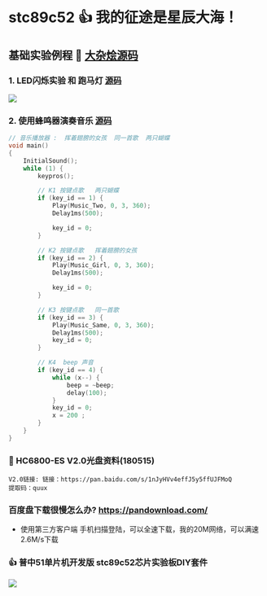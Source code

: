 # stc89c52  :+1: 我的征途是星辰大海！

## 基础实验例程 :gift: [大杂烩源码](https://github.com/hongwenjun/stc89c52/tree/master/src)

### 1. LED闪烁实验 和 跑马灯 [源码](https://github.com/hongwenjun/stc89c52/tree/master/1-led)

![](https://raw.githubusercontent.com/hongwenjun/stc89c52/master/img/1-led.webp)

### 2. 使用蜂鸣器演奏音乐 [源码](https://github.com/hongwenjun/stc89c52/tree/master/2-beep_music)
```c
// 音乐播放器 :  挥着翅膀的女孩  同一首歌  两只蝴蝶
void main()
{
    InitialSound();
    while (1) {
        keypros();

        // K1 按键点歌   两只蝴蝶
        if (key_id == 1) {
            Play(Music_Two, 0, 3, 360);
            Delay1ms(500);

            key_id = 0;
        }

        // K2 按键点歌   挥着翅膀的女孩
        if (key_id == 2) {
            Play(Music_Girl, 0, 3, 360);
            Delay1ms(500);

            key_id = 0;
        }

        // K3 按键点歌   同一首歌
        if (key_id == 3) {
            Play(Music_Same, 0, 3, 360);
            Delay1ms(500);
            key_id = 0;
        }

        // K4  beep 声音
        if (key_id == 4) {
            while (x--) {
                beep = ~beep;
                delay(100);
            }
            key_id = 0;
            x = 200 ;
        }
    }
}
```

### :100: HC6800-ES V2.0光盘资料(180515)
```
V2.0链接: 链接：https://pan.baidu.com/s/1nJyHVv4effJ5y5ffUJFMoQ 
提取码：quux 
```
### 百度盘下载很慢怎么办?  https://pandownload.com/
- 使用第三方客户端 手机扫描登陆，可以全速下载，我的20M网络，可以满速2.6M/s下载

### :+1: 普中51单片机开发版 stc89c52芯片实验板DIY套件 

![](https://img.alicdn.com/imgextra/i2/222939413/TB2xOgJd67nBKNjSZLeXXbxCFXa_!!222939413.jpg)